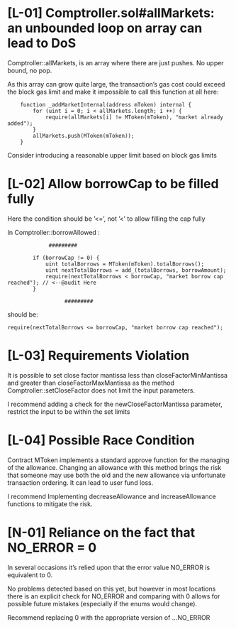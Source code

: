 # [L-01] Comptroller.sol#allMarkets: an unbounded loop on array can lead to DoS

Comptroller::allMarkets, is an array where there are just pushes. No upper bound, no pop.

As this array can grow quite large, the transaction’s gas cost could exceed the block gas limit and make it impossible to call this function at all here:

```solidity
    function _addMarketInternal(address mToken) internal {
        for (uint i = 0; i < allMarkets.length; i ++) {
            require(allMarkets[i] != MToken(mToken), "market already added");
        }
        allMarkets.push(MToken(mToken));
    }
```

Consider introducing a reasonable upper limit based on block gas limits

# [L-02] Allow borrowCap to be filled fully
Here the condition should be ’<=’, not ’<’ to allow filling the cap fully

In Comptroller::borrowAllowed :
```solidity
             #########

        if (borrowCap != 0) {
            uint totalBorrows = MToken(mToken).totalBorrows();
            uint nextTotalBorrows = add_(totalBorrows, borrowAmount);
            require(nextTotalBorrows < borrowCap, "market borrow cap reached"); // <--@audit Here
        }
           
                  #########

```

should be:
```solidity
require(nextTotalBorrows <= borrowCap, "market borrow cap reached");
```

# [L-03] Requirements Violation

It is possible to set close factor mantissa less than closeFactorMinMantissa and greater than closeFactorMaxMantissa as the method Comptroller::setCloseFactor does not limit the input parameters.

I recommend adding a check for the newCloseFactorMantissa parameter, restrict the input to be within the set limits

# [L-04] Possible Race Condition

Contract MToken implements a standard approve function for the managing of the allowance. Changing an allowance with this method brings the risk that someone may use both the old and the new allowance via unfortunate transaction ordering. It can lead to user fund loss.

I recommend Implementing decreaseAllowance and increaseAllowance functions to mitigate the risk.


# [N-01] Reliance on the fact that NO_ERROR = 0
In several occasions it’s relied upon that the error value NO_ERROR is equivalent to 0.

No problems detected based on this yet, but however in most locations there is an explicit check for NO_ERROR and comparing with 0 allows for possible future mistakes (especially if the enums would change).

Recommend replacing 0 with the appropriate version of …NO_ERROR

